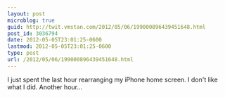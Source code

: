 ```yaml
---
layout: post
microblog: true
guid: http://twit.vmstan.com/2012/05/06/199000896439451648.html
post_id: 3036794
date: 2012-05-05T23:01:25-0600
lastmod: 2012-05-05T23:01:25-0600
type: post
url: /2012/05/06/199000896439451648.html
---
```

I just spent the last hour rearranging my iPhone home screen. I don't like what I did. Another hour...
